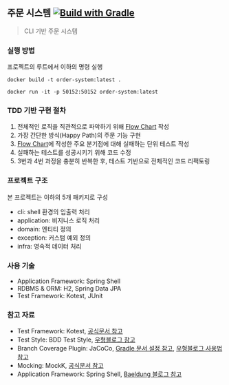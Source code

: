 ## 주문 시스템 [![Build with Gradle](https://github.com/MJbae/order-system/actions/workflows/ci-script.yml/badge.svg)](https://github.com/MJbae/order-system/actions/workflows/ci-script.yml)
> CLI 기반 주문 시스템

### 실행 방법
프로젝트의 루트에서 이하의 명령 실행
```shell
docker build -t order-system:latest .
```
```shell
docker run -it -p 50152:50152 order-system:latest
```

### TDD 기반 구현 절차
1. 전체적인 로직을 직관적으로 파악하기 위해 [Flow Chart](https://github.com/MJbae/order-system/wiki/Flow-Cart) 작성
2. 가장 간단한 방식(Happy Path)의 주문 기능 구현
3. [Flow Chart](https://github.com/MJbae/order-system/wiki/Flow-Cart)에 작성한 주요 분기점에 대해 실패하는 단위 테스트 작성
4. 실패하는 테스트를 성공시키기 위해 코드 수정
5. 3번과 4번 과정을 충분히 반복한 후, 테스트 기반으로 전체적인 코드 리팩토링

### 프로젝트 구조
본 프로젝트는 이하의 5개 패키지로 구성
* cli: shell 환경의 입출력 처리
* application: 비지니스 로직 처리
* domain: 엔티티 정의
* exception: 커스텀 예외 정의
* infra: 영속적 데이터 처리

### 사용 기술
* Application Framework: Spring Shell
* RDBMS & ORM: H2, Spring Data JPA
* Test Framework: Kotest, JUnit

### 참고 자료
* Test Framework: Kotest, [공식문서 참고](https://kotest.io/)
* Test Style: BDD Test Style, [우형블로그 참고](https://techblog.woowahan.com/5825/)
* Branch Coverage Plugin: JaCoCo, [Gradle 문서 설정 참고](https://docs.gradle.org/7.4.2/userguide/jacoco_plugin.html), [우형블로그 사용법 참고](https://techblog.woowahan.com/2661/)
* Mocking: MockK, [공식문서 참고](https://mockk.io/)
* Application Framework: Spring Shell, [Baeldung 블로그 참고](https://www.baeldung.com/spring-shell-cli)
